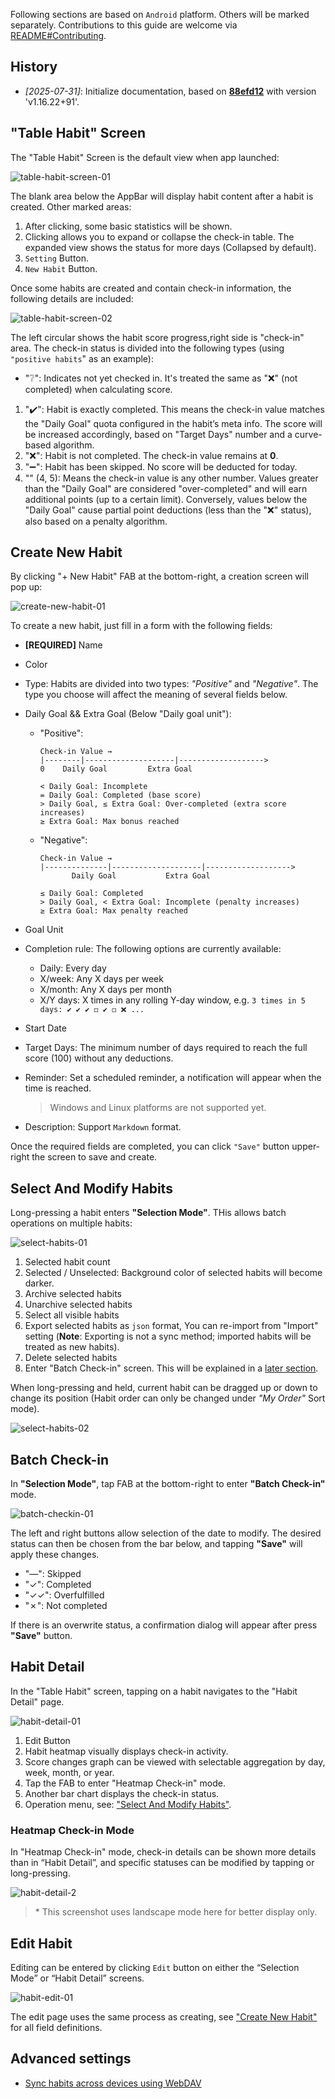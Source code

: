 <!-- markdownlint-disable no-inline-html first-line-heading -->

Following sections are based on `Android` platform.
Others will be marked separately.
Contributions to this guide are welcome via [README#Contributing][readme-contributing].

## History

- _\[2025-07-31\]_: Initialize documentation, based on [**88efd12**][commit-88efd12] with version 'v1.16.22+91'.

## "Table Habit" Screen

The "Table Habit" Screen is the default view when app launched:

![table-habit-screen-01](./images/user-guide/table-habit-screen-01.png)

The blank area below the AppBar will display habit content after a habit is created. Other marked areas:

1. After clicking, some basic statistics will be shown.
2. Clicking allows you to expand or collapse the check-in table.
   The expanded view shows the status for more days (Collapsed by default).
3. `Setting` Button.
4. `New Habit` Button.

Once some habits are created and contain check-in information, the following details are included:

![table-habit-screen-02](./images/user-guide/table-habit-screen-02.png)

The left circular shows the habit score progress,right side is "check-in" area.
The check-in status is divided into the following types (using `"positive habits`" as an example):

- "❔": Indicates not yet checked in. It's treated the same as "❌" (not completed) when calculating score.

1. "✔️": Habit is exactly completed.
   This means the check-in value matches the "Daily Goal" quota configured in the habit’s meta info.
   The score will be increased accordingly, based on "Target Days" number and a curve-based algorithm.
2. "❌": Habit is not completed. The check-in value remains at **0**.
3. "➖": Habit has been skipped. No score will be deducted for today.
4. "<num>" (4, 5): Means the check-in value is any other number.
   Values greater than the "Daily Goal" are considered "over-completed" and will earn additional points (up to a certain limit).
   Conversely, values below the "Daily Goal" cause partial point deductions (less than the "❌" status), also based on a penalty algorithm.

## Create New Habit

By clicking "+ New Habit" FAB at the bottom-right, a creation screen will pop up:

![create-new-habit-01](./images/user-guide/create-new-habit-01.png)

To create a new habit, just fill in a form with the following fields:

- **[REQUIRED]** Name
- Color
- Type:
  Habits are divided into two types: _"Positive"_ and _"Negative"_.
  The type you choose will affect the meaning of several fields below.
- Daily Goal && Extra Goal (Below "Daily goal unit"):

  - "Positive":

    ```text
    Check-in Value →
    |--------|--------------------|------------------->
    0    Daily Goal         Extra Goal

    < Daily Goal: Incomplete
    = Daily Goal: Completed (base score)
    > Daily Goal, ≤ Extra Goal: Over-completed (extra score increases)
    ≥ Extra Goal: Max bonus reached
    ```

  - "Negative":

    ```text
    Check-in Value →
    |--------------|--------------------|------------------->
           Daily Goal           Extra Goal

    ≤ Daily Goal: Completed
    > Daily Goal, < Extra Goal: Incomplete (penalty increases)
    ≥ Extra Goal: Max penalty reached
    ```

- Goal Unit
- Completion rule: The following options are currently available:
  - Daily: Every day
  - X/week: Any X days per week
  - X/month: Any X days per month
  - X/Y days: X times in any rolling Y-day window,
    e.g. `3 times in 5 days: ✔️ ✔️ ✔️ ◻️ ✔️ ◻️ ❌ ...`
- Start Date
- Target Days: The minimum number of days required to reach the full score (100) without any deductions.
- Reminder: Set a scheduled reminder, a notification will appear when the time is reached.
  > Windows and Linux platforms are not supported yet.
- Description: Support `Markdown` format.

Once the required fields are completed, you can click `"Save"` button upper-right the screen to save and create.

## Select And Modify Habits

Long-pressing a habit enters **"Selection Mode"**. THis allows batch operations on multiple habits:

![select-habits-01](./images/user-guide/select-habits-01.png)

1. Selected habit count
2. Selected / Unselected: Background color of selected habits will become darker.
3. Archive selected habits
4. Unarchive selected habits
5. Select all visible habits
6. Export selected habits as `json` format, You can re-import from "Import" setting
   (**Note**: Exporting is not a sync method; imported habits will be treated as new habits).
7. Delete selected habits
8. Enter "Batch Check-in" screen. This will be explained in a [later section](#batch-check-in).

When long-pressing and held, current habit can be dragged up or down to change its position
(Habit order can only be changed under _"My Order"_ Sort mode).

![select-habits-02](./images/user-guide/select-habits-02.png)

## Batch Check-in

In **"Selection Mode"**, tap FAB at the bottom-right to enter **"Batch Check-in"** mode.

![batch-checkin-01](./images/user-guide/batch-checkin-01.png)

The left and right buttons allow selection of the date to modify.
The desired status can then be chosen from the bar below, and tapping **"Save"** will apply these changes.

- "—": Skipped
- "✓": Completed
- "✓✓": Overfulfilled
- "✗": Not completed

If there is an overwrite status, a confirmation dialog will appear after press **"Save"** button.

## Habit Detail

In the "Table Habit" screen, tapping on a habit navigates to the "Habit Detail" page.

![habit-detail-01](./images/user-guide/habit-detail-01.png)

1. Edit Button
2. Habit heatmap visually displays check-in activity.
3. Score changes graph can be viewed with selectable aggregation by day, week, month, or year.
4. Tap the FAB to enter "Heatmap Check-in" mode.
5. Another bar chart displays the check-in status.
6. Operation menu, see: ["Select And Modify Habits"](#select-and-modify-habits).

### Heatmap Check-in Mode

In "Heatmap Check-in" mode, check-in details can be shown more details than in “Habit Detail”,
and specific statuses can be modified by tapping or long-pressing.

![habit-detail-2](./images/user-guide/habit-detail-02.png)

> \* This screenshot uses landscape mode here for better display only.

## Edit Habit

Editing can be entered by clicking `Edit` button on either the “Selection Mode” or “Habit Detail” screens.

![habit-edit-01](./images/user-guide/habit-edit-01.png)

The edit page uses the same process as creating, see ["Create New Habit"](#create-new-habit) for all field definitions.

## Advanced settings

- [Sync habits across devices using WebDAV](./Feature꞉WebDAV-Sync)

<!-- refs -->

[readme-contributing]: https://github.com/FriesI23/mhabit#contributing
[commit-88efd12]: https://github.com/FriesI23/mhabit/tree/88efd124775e6a59f9830a1e9bc36c442075c4aa
